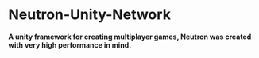# Neutron-Unity-Network

<b>A unity framework for creating multiplayer games, Neutron was created with very high performance in mind.</b>
